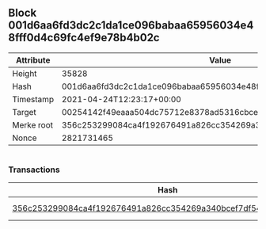 ## Block 001d6aa6fd3dc2c1da1ce096babaa65956034e48fff0d4c69fc4ef9e78b4b02c

Attribute | Value
--- | ---
Height | 35828
Hash | 001d6aa6fd3dc2c1da1ce096babaa65956034e48fff0d4c69fc4ef9e78b4b02c
Timestamp | 2021-04-24T12:23:17+00:00
Target | 00254142f49eaaa504dc75712e8378ad5316cbcead634704b3734b6271167cc4
Merke root | 356c253299084ca4f192676491a826cc354269a340bcef7df54c25f1730909f9
Nonce | 2821731465

```

```

### Transactions

Hash | Amount
--- | ---
[356c253299084ca4f192676491a826cc354269a340bcef7df54c25f1730909f9](356c253299084ca4f192676491a826cc354269a340bcef7df54c25f1730909f9.md) | 10.00000000 SKEPTI 
